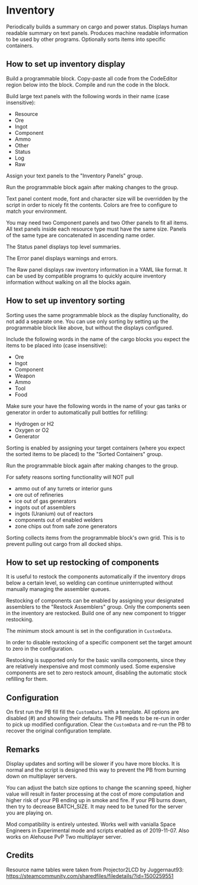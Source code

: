 # Inventory

Periodically builds a summary on cargo and power status.
Displays human readable summary on text panels.
Produces machine readable information to be used by other programs.
Optionally sorts items into specific containers.

## How to set up inventory display

Build a programmable block.
Copy-paste all code from the CodeEditor region below into the block.
Compile and run the code in the block.

Build large text panels with the following words in their name (case insensitive):
- Resource
- Ore
- Ingot
- Component
- Ammo
- Other
- Status
- Log
- Raw

Assign your text panels to the "Inventory Panels" group.

Run the programmable block again after making changes to the group.

Text panel content mode, font and character size will be overridden
by the script in order to nicely fit the contents. Colors are free
to configure to match your environment.

You may need two Component panels and two Other panels to fit all items.
All text panels inside each resource type must have the same size.
Panels of the same type are concatenated in ascending name order.

The Status panel displays top level summaries.

The Error panel displays warnings and errors.

The Raw panel displays raw inventory information in a YAML like format.
It can be used by compatible programs to quickly acquire inventory
information without walking on all the blocks again.

## How to set up inventory sorting

Sorting uses the same programmable block as the display functionality,
do not add a separate one. You can use only sorting by setting up the
programmable block like above, but without the displays configured.

Include the following words in the name of the cargo blocks you expect
the items to be placed into (case insensitive):
- Ore
- Ingot
- Component
- Weapon
- Ammo
- Tool
- Food

Make sure your have the following words in the name of your gas tanks or
generator in order to automatically pull bottles for refilling:
- Hydrogen or H2
- Oxygen or O2
- Generator

Sorting is enabled by assigning your target containers (where you expect
the sorted items to be placed) to the "Sorted Containers" group.

Run the programmable block again after making changes to the group.

For safety reasons sorting functionality will NOT pull
- ammo out of any turrets or interior guns
- ore out of refineries
- ice out of gas generators
- ingots out of assemblers
- ingots (Uranium) out of reactors
- components out of enabled welders
- zone chips out from safe zone generators

Sorting collects items from the programmable block's own grid.
This is to prevent pulling out cargo from all docked ships.

## How to set up restocking of components

It is useful to restock the components automatically if the inventory
drops below a certain level, so welding can continue uninterrupted
without manually managing the assembler queues.

Restocking of components can be enabled by assigning your designated
assemblers to the "Restock Assemblers" group. Only the components seen
in the inventory are restocked. Build one of any new component to
trigger restocking.

The minimum stock amount is set in the configuration in `CustomData`.

In order to disable restocking of a specific component set the target
amount to zero in the configuration.

Restocking is supported only for the basic vanilla components, since
they are relatively inexpensive and most commonly used. Some expensive
components are set to zero restock amount, disabling the automatic
stock refilling for them.

## Configuration

On first run the PB fill fill the `CustomData` with a template.
All options are disabled (#) and showing their defaults. The PB
needs to be re-run in order to pick up modified configuration.
Clear the `CustomData` and re-run the PB to recover the original
configuration template.

## Remarks

Display updates and sorting will be slower if you have more blocks.
It is normal and the script is designed this way to prevent the PB
from burning down on multiplayer servers.

You can adjust the batch size options to change the scanning speed,
higher value will result in faster processing at the cost of more 
computation  and higher risk of your PB ending up in smoke and fire. 
If your  PB burns down, then try to decrease BATCH_SIZE. It may need 
to be tuned for the server you are playing on.

Mod compatibility is entirely untested. Works well with vanialla Space Engineers
in Experimental mode and scripts enabled as of 2019-11-07. Also works
on Alehouse PvP Two multiplayer server.

## Credits

Resource name tables were taken from Projector2LCD by Juggernaut93:
https://steamcommunity.com/sharedfiles/filedetails/?id=1500259551